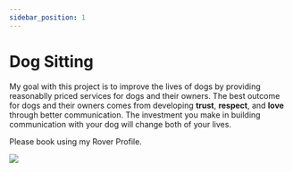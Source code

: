 ```yaml
---
sidebar_position: 1
---
```

# Dog Sitting
My goal with this project is to improve the lives of dogs by providing
reasonablly priced services for dogs and their owners. The best outcome for
dogs and their owners comes from developing **trust**, **respect**, and
**love** through better communication. The investment you make in building
communication with your dog will change both of your lives.

Please book using my Rover Profile.

<a href="https://www.rover.com/members/mark-f-high-quality-dog-training/"><img src="/img/rover.jpg" /></a>
